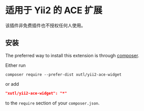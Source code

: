 适用于 Yii2 的 ACE 扩展
==============================

该插件非免费插件也不授权任何人使用。

安装
------------

The preferred way to install this extension is through [composer](http://getcomposer.org/download/).

Either run

```
composer require --prefer-dist xutl/yii2-ace-widget
```

or add

```json
"xutl/yii2-ace-widget": "*"
```

to the `require` section of your `composer.json`.